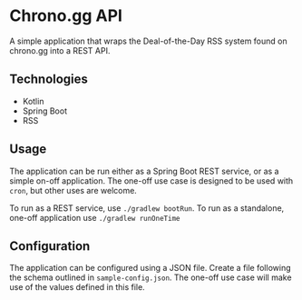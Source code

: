 # Chrono.gg API

A simple application that wraps the Deal-of-the-Day RSS system found on chrono.gg into a REST API.

## Technologies
- Kotlin
- Spring Boot
- RSS

## Usage
The application can be run either as a Spring Boot REST service, or as a simple on-off application. The one-off use case is designed to be used with `cron`, but other uses are welcome.

To run as a REST service, use `./gradlew bootRun`.
To run as a standalone, one-off application use `./gradlew runOneTime`

## Configuration
The application can be configured using a JSON file. Create a file following the schema outlined in `sample-config.json`. The one-off use case will make use of the values defined in this file.

